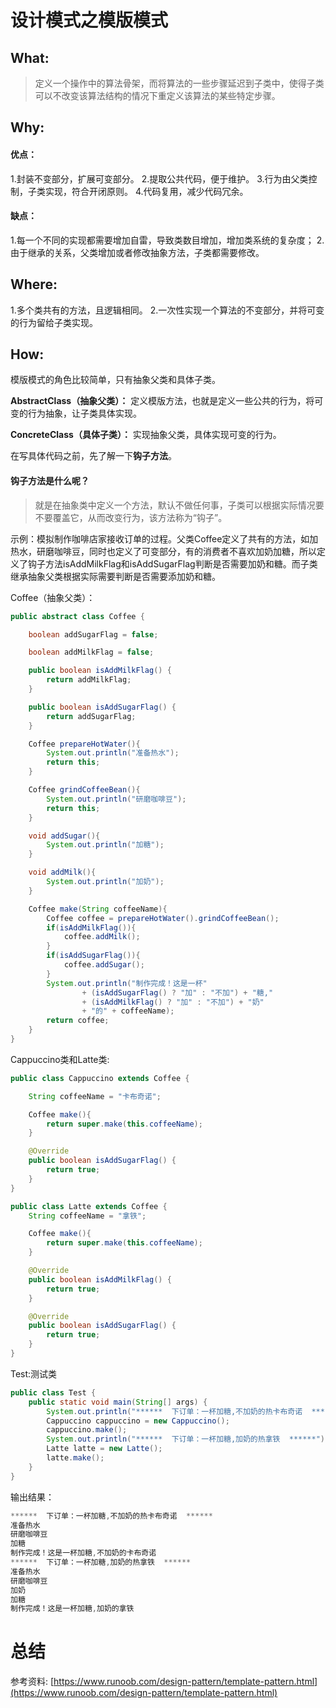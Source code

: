 # 设计模式之模版模式
## What:
>定义一个操作中的算法骨架，而将算法的一些步骤延迟到子类中，使得子类可以不改变该算法结构的情况下重定义该算法的某些特定步骤。



## Why:
#### 优点：
1.封装不变部分，扩展可变部分。 
2.提取公共代码，便于维护。 
3.行为由父类控制，子类实现，符合开闭原则。
4.代码复用，减少代码冗余。

#### 缺点：
1.每一个不同的实现都需要增加自雷，导致类数目增加，增加类系统的复杂度；
2.由于继承的关系，父类增加或者修改抽象方法，子类都需要修改。

## Where:
1.多个类共有的方法，且逻辑相同。
2.一次性实现一个算法的不变部分，并将可变的行为留给子类实现。

## How:

模版模式的角色比较简单，只有抽象父类和具体子类。

**AbstractClass（抽象父类）：** 定义模版方法，也就是定义一些公共的行为，将可变的行为抽象，让子类具体实现。

**ConcreteClass（具体子类）：** 实现抽象父类，具体实现可变的行为。

在写具体代码之前，先了解一下**钩子方法**。

#### 钩子方法是什么呢？
>就是在抽象类中定义一个方法，默认不做任何事，子类可以根据实际情况要不要覆盖它，从而改变行为，该方法称为“钩子”。

示例：模拟制作咖啡店家接收订单的过程。父类Coffee定义了共有的方法，如加热水，研磨咖啡豆，同时也定义了可变部分，有的消费者不喜欢加奶加糖，所以定义了钩子方法isAddMilkFlag和isAddSugarFlag判断是否需要加奶和糖。而子类继承抽象父类根据实际需要判断是否需要添加奶和糖。

Coffee（抽象父类）：
```java
public abstract class Coffee {

    boolean addSugarFlag = false;

    boolean addMilkFlag = false;

    public boolean isAddMilkFlag() {
        return addMilkFlag;
    }

    public boolean isAddSugarFlag() {
        return addSugarFlag;
    }

    Coffee prepareHotWater(){
        System.out.println("准备热水");
        return this;
    }

    Coffee grindCoffeeBean(){
        System.out.println("研磨咖啡豆");
        return this;
    }

    void addSugar(){
        System.out.println("加糖");
    }

    void addMilk(){
        System.out.println("加奶");
    }

    Coffee make(String coffeeName){
        Coffee coffee = prepareHotWater().grindCoffeeBean();
        if(isAddMilkFlag()){
            coffee.addMilk();
        }
        if(isAddSugarFlag()){
            coffee.addSugar();
        }
        System.out.println("制作完成！这是一杯"
                + (isAddSugarFlag() ? "加" : "不加") + "糖,"
                + (isAddMilkFlag() ? "加" : "不加") + "奶"
                + "的" + coffeeName);
        return coffee;
    }
}
```
Cappuccino类和Latte类:
```java
public class Cappuccino extends Coffee {

    String coffeeName = "卡布奇诺";

    Coffee make(){
        return super.make(this.coffeeName);
    }

    @Override
    public boolean isAddSugarFlag() {
        return true;
    }
}

public class Latte extends Coffee {
    String coffeeName = "拿铁";

    Coffee make(){
        return super.make(this.coffeeName);
    }

    @Override
    public boolean isAddMilkFlag() {
        return true;
    }

    @Override
    public boolean isAddSugarFlag() {
        return true;
    }
}
```
Test:测试类
```java
public class Test {
    public static void main(String[] args) {
        System.out.println("******  下订单：一杯加糖,不加奶的热卡布奇诺  ******");
        Cappuccino cappuccino = new Cappuccino();
        cappuccino.make();
        System.out.println("******  下订单：一杯加糖,加奶的热拿铁  ******");
        Latte latte = new Latte();
        latte.make();
    }
}
```
输出结果：
```java
******  下订单：一杯加糖,不加奶的热卡布奇诺  ******
准备热水
研磨咖啡豆
加糖
制作完成！这是一杯加糖,不加奶的卡布奇诺
******  下订单：一杯加糖,加奶的热拿铁  ******
准备热水
研磨咖啡豆
加奶
加糖
制作完成！这是一杯加糖,加奶的拿铁
```



# 总结

参考资料:
[https://www.runoob.com/design-pattern/template-pattern.html](https://www.runoob.com/design-pattern/template-pattern.html)